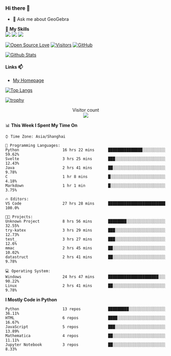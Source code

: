 ### Hi there 👋

<!--
**wuyudi/wuyudi** is a ✨ _special_ ✨ repository because its `README.md` (this file) appears on your GitHub profile.

Here are some ideas to get you started:

- 🔭 I’m currently working on ...
- 🌱 I’m currently learning ...
- 👯 I’m looking to collaborate on ...
- 🤔 I’m looking for help with ...

- 📫 How to reach me: ...
- 😄 Pronouns: ...
- ⚡ Fun fact: ...
-->

- 💬 Ask me about GeoGebra

🌟 **My Skills**  
![](https://img.shields.io/badge/-Python-3e74a2?style=flat-square&logo=Python&logoColor=fff)
![](https://img.shields.io/badge/-Mathematica-3e74a2?style=flat-square&logo=Wolfram&logoColor=fff)
![](https://img.shields.io/badge/-C%2B%2B-3e74a2?style=flat-square&logo=C%2B%2B&logoColor=fff)

[![Open Source Love](https://badges.frapsoft.com/os/v1/open-source.svg?v=103)](https://github.com/wuyudi/)
[![Visitors](https://visitor-badge.glitch.me/badge?page_id=wuyudi.wuyudi)](https://github.com/wuyudi/)
[![GitHub](https://img.shields.io/github/followers/wuyudi.svg?lable=GitHub&style=social)](https://github.com/wuyudi/)

[![Github Stats](https://github-readme-stats.vercel.app/api?username=wuyudi&show_icons=true)](https://github.com/wuyudi/)

#### Links 📫

* [My Homepage](https://wuyudi.github.io/blog/)

[![Top Langs](https://github-readme-stats.vercel.app/api/top-langs/?username=wuyudi&hide=HTML,jupyter%20notebook&layout=compact)](https://github.com/wuyudi/github-readme-stats)

[![trophy](https://github-profile-trophy.vercel.app/?username=wuyudi&theme=onedark)](https://github.com/ryo-ma/github-profile-trophy)

<p align="center"> 
  Visitor count<br>
  <img src="https://profile-counter.glitch.me/wuyudi/count.svg" />
</p>

<!--START_SECTION:waka-->
📊 **This Week I Spent My Time On** 

```text
⌚︎ Time Zone: Asia/Shanghai

💬 Programming Languages: 
Python                   16 hrs 22 mins      ███████████████░░░░░░░░░░   59.62% 
Svelte                   3 hrs 25 mins       ███░░░░░░░░░░░░░░░░░░░░░░   12.43% 
Java                     2 hrs 41 mins       ██░░░░░░░░░░░░░░░░░░░░░░░   9.78% 
C                        1 hr 8 mins         █░░░░░░░░░░░░░░░░░░░░░░░░   4.18% 
Markdown                 1 hr 1 min          █░░░░░░░░░░░░░░░░░░░░░░░░   3.75%

🔥 Editors: 
VS Code                  27 hrs 28 mins      █████████████████████████   100.0%

🐱‍💻 Projects: 
Unknown Project          8 hrs 56 mins       ████████░░░░░░░░░░░░░░░░░   32.55% 
try-katex                3 hrs 29 mins       ███░░░░░░░░░░░░░░░░░░░░░░   12.73% 
test_                    3 hrs 27 mins       ███░░░░░░░░░░░░░░░░░░░░░░   12.6% 
mmac                     2 hrs 45 mins       ██░░░░░░░░░░░░░░░░░░░░░░░   10.02% 
datastruct               2 hrs 41 mins       ██░░░░░░░░░░░░░░░░░░░░░░░   9.78%

💻 Operating System: 
Windows                  24 hrs 47 mins      ██████████████████████░░░   90.22% 
Linux                    2 hrs 41 mins       ██░░░░░░░░░░░░░░░░░░░░░░░   9.78%

```

**I Mostly Code in Python** 

```text
Python                   13 repos            █████████░░░░░░░░░░░░░░░░   36.11% 
HTML                     6 repos             ████░░░░░░░░░░░░░░░░░░░░░   16.67% 
JavaScript               5 repos             ███░░░░░░░░░░░░░░░░░░░░░░   13.89% 
Mathematica              4 repos             ██░░░░░░░░░░░░░░░░░░░░░░░   11.11% 
Jupyter Notebook         3 repos             ██░░░░░░░░░░░░░░░░░░░░░░░   8.33%

```



<!--END_SECTION:waka-->
